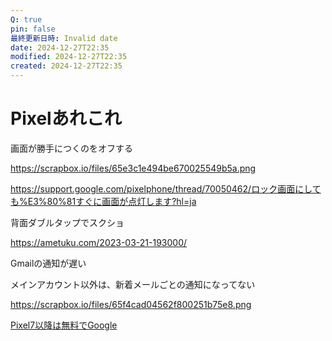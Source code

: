 ```yaml
---
Q: true
pin: false
最終更新日時: Invalid date
date: 2024-12-27T22:35
modified: 2024-12-27T22:35
created: 2024-12-27T22:35
---
```

# Pixelあれこれ

画面が勝手につくのをオフする

https://scrapbox.io/files/65e3c1e494be670025549b5a.png

https://support.google.com/pixelphone/thread/70050462/ロック画面にしても%E3%80%81すぐに画面が点灯します?hl=ja

背面ダブルタップでスクショ

https://ametuku.com/2023-03-21-193000/

Gmailの通知が遅い

メインアカウント以外は、新着メールごとの通知になってない

https://scrapbox.io/files/65f4cad04562f800251b75e8.png

[Pixel7以降は無料でGoogle](https://www.notion.sooneのVPNが使える)